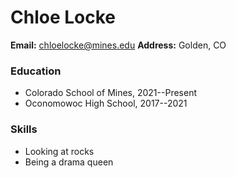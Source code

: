 # Chloe Locke
**Email:** chloelocke@mines.edu
**Address:** Golden, CO
### Education
- Colorado School of Mines, 2021--Present
- Oconomowoc High School, 2017--2021
### Skills
- Looking at rocks
- Being a drama queen 
